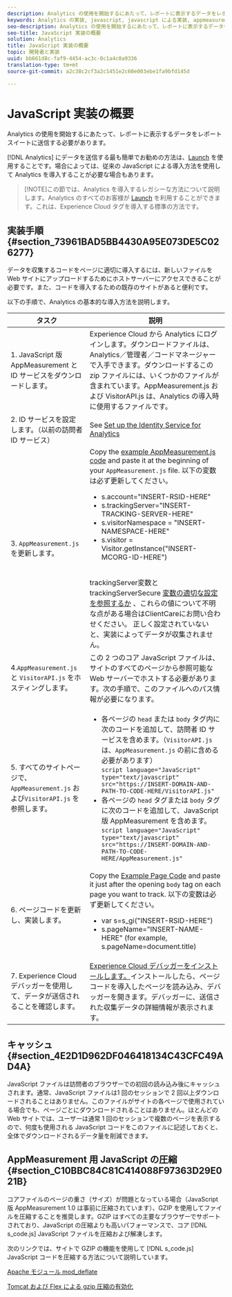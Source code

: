 ```yaml
---
description: Analytics の使用を開始するにあたって、レポートに表示するデータをレポートスイートに送信する必要があります。
keywords: Analytics の実装, javascript, javascript による実装, appmeasurement, appmeasurement のダウンロード, Experience Cloud ID サービス, visitorapi.js, キャッシュ, appmeasurement 圧縮
seo-description: Analytics の使用を開始するにあたって、レポートに表示するデータをレポートスイートに送信する必要があります。
seo-title: JavaScript 実装の概要
solution: Analytics
title: JavaScript 実装の概要
topic: 開発者と実装
uuid: bb661d8c-faf9-4454-ac3c-0c1a4c0a9336
translation-type: tm+mt
source-git-commit: a2c38c2cf3a2c1451e2c60e003ebe1fa9bfd145d

---
```



# JavaScript 実装の概要

Analytics の使用を開始するにあたって、レポートに表示するデータをレポートスイートに送信する必要があります。

[!DNL Analytics] にデータを送信する最も簡単でお勧めの方法は、[Launch](/help/implement/implement-with-launch/create-analytics-property.md) を使用することです。場合によっては、従来の JavaScript による導入方法を使用して Analytics を導入することが必要な場合もあります。

> [!NOTE]この節では、Analytics を導入するレガシーな方法について説明します。Analytics のすべてのお客様が [Launch](/help/implement/implement-with-launch/create-analytics-property.md) を利用することができます。これは、Experience Cloud タグを導入する標準の方法です。

## 実装手順 {#section_73961BAD5BB4430A95E073DE5C026277}

データを収集するコードをページに適切に導入するには、新しいファイルを Web サイトにアップロードするためにホストサーバーにアクセスできることが必要です。また、コードを導入するための既存のサイトがあると便利です。

以下の手順で、Analytics の基本的な導入方法を説明します。

| タスク | 説明 |
|--- |--- |
| 1. JavaScript 版 AppMeasurement と ID サービスをダウンロードします。 | Experience Cloud から Analytics にログインします。ダウンロードファイルは、Analytics／管理者／コードマネージャーで入手できます。ダウンロードするこの zip ファイルには、いくつかのファイルが含まれています。AppMeasurement.js および VisitorAPI.js は、Analytics の導入時に使用するファイルです。 |
| 2. ID サービスを設定します。（以前の訪問者 ID サービス） | See [Set up the Identity Service for Analytics](https://docs.adobe.com/content/help/en/id-service/using/home.html) |
| 3. `AppMeasurement.js` を更新します。 | Copy the [example AppMeasurement.js code](https://docs.adobe.com/content/help/en/analytics/implementation/javascript-implementation/appmeasure-mjs-pagecode.html#section_4351543F2D6049218E18B48769D471E2) and paste it at the beginning of your `AppMeasurement.js` file. 以下の変数は必ず更新してください。<ul><li>s.account="INSERT-RSID-HERE"</li><li>s.trackingServer="INSERT-TRACKING-SERVER-HERE"</li><li>s.visitorNamespace = "INSERT-NAMESPACE-HERE"</li><li>s.visitor = Visitor.getInstance("INSERT-MCORG-ID-HERE")</li></ul><br>trackingServer変数とtrackingServerSecure [変数の適切な設定を参照するか](https://helpx.adobe.com/analytics/kb/determining-data-center.html) 、これらの値について不明な点がある場合はClientCareにお問い合わせください。 正しく設定されていないと、実装によってデータが収集されません。</br> |
| 4.`AppMeasurement.js` と `VisitorAPI.js` をホスティングします。 | この 2 つのコア JavaScript ファイルは、サイトのすべてのページから参照可能な Web サーバーでホストする必要があります。次の手順で、このファイルへのパス情報が必要になります。 |
| 5. すべてのサイトページで、`AppMeasurement.js` および`VisitorAPI.js` を参照します。 | <ul><li>各ページの `head` または `body` タグ内に次のコードを追加して、訪問者 ID サービスを含めます。（`VisitorAPI.js` は、`AppMeasurement.js` の前に含める必要があります）<br> `script language="JavaScript" type="text/javascript" src="https://INSERT-DOMAIN-AND-PATH-TO-CODE-HERE/VisitorAPI.js"`</br></li><li>各ページの `head` タグまたは `body` タグに次のコードを追加して、JavaScript 版 AppMeasurement を含めます。<br>`script language="JavaScript" type="text/javascript"  src="https://INSERT-DOMAIN-AND-PATH-TO-CODE-HERE/AppMeasurement.js"`</br></li></ul> |
| 6. ページコードを更新し、実装します。 | Copy the [Example Page Code](https://docs.adobe.com/content/help/en/analytics/implementation/javascript-implementation/appmeasure-mjs-pagecode.html#section_042412C29CC249E298F19B2BC2F43CE7) and paste it just after the opening `body` tag on each page you want to track. 以下の変数は必ず更新してください。<ul><li>var s=s_gi("INSERT-RSID-HERE")</li><li>s.pageName="INSERT-NAME-HERE" (for example, s.pageName=document.title)</li></ul> |
| 7. Experience Cloud デバッガーを使用して、データが送信されることを確認します。 | [ Experience Cloud デバッガーをインストールします。](https://docs.adobe.com/content/help/en/analytics/implementation/testing-and-validation/debugger.html#concept_B26FFE005EDD4E0FACB3117AE3E95AA2)インストールしたら、ページコードを導入したページを読み込み、デバッガーを開きます。デバッガーに、送信された収集データの詳細情報が表示されます。 |

## キャッシュ {#section_4E2D1D962DF046418134C43CFC49AD4A}

JavaScript ファイルは訪問者のブラウザーでの初回の読み込み後にキャッシュされます。通常、JavaScript ファイルは1 回のセッションで 2 回以上ダウンロードされることはありません。このファイルがサイトの各ページで使用されている場合でも、ページごとにダウンロードされることはありません。ほとんどの Web サイトでは、ユーザーは通常 1 回のセッションで複数のページを表示するので、何度も使用される JavaScript コードをこのファイルに記述しておくと、全体でダウンロードされるデータ量を削減できます。

## AppMeasurement 用 JavaScript の圧縮 {#section_C10BBC84C81C414088F97363D29E021B}

コアファイルのページの重さ（サイズ）が問題となっている場合（JavaScript 版 AppMeasurement 1.0 は事前に圧縮されています）、GZIP を使用してファイルを圧縮することを推奨します。GZIP はすべての主要なブラウザーでサポートされており、JavaScript の圧縮よりも高いパフォーマンスで、コア [!DNL s_code.js] JavaScript ファイルを圧縮および解凍します。

次のリンクでは、サイトで GZIP の機能を使用して [!DNL s_code.js] JavaScript コードを圧縮する方法について説明しています。

[Apache モジュール mod_deflate](https://httpd.apache.org/docs/2.0/mod/mod_deflate.html)

[Tomcat および Flex による gzip 圧縮の有効化](https://www.cubicleman.com/2007/04/06/enabling-gzip-compression-with-tomcat-and-flex/)
